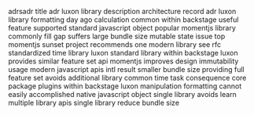 adrsadr title adr luxon library description architecture record adr luxon library formatting day ago calculation common within backstage useful feature supported standard javascript object popular momentjs library commonly fill gap suffers large bundle size mutable state issue top momentjs sunset project recommends one modern library see rfc standardized time library luxon standard library within backstage luxon provides similar feature set api momentjs improves design immutability usage modern javascript apis intl result smaller bundle size providing full feature set avoids additional library common time task consequence core package plugins within backstage luxon manipulation formatting cannot easily accomplished native javascript object single library avoids learn multiple library apis single library reduce bundle size